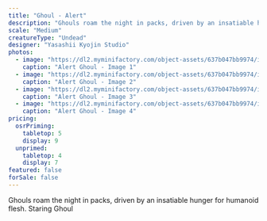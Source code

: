 ```yaml
---
title: "Ghoul - Alert"
description: "Ghouls roam the night in packs, driven by an insatiable hunger for humanoid flesh. Staring Ghoul"
scale: "Medium"
creatureType: "Undead"
designer: "Yasashii Kyojin Studio"
photos:
  - image: "https://dl2.myminifactory.com/object-assets/637b047bb9974/images/720X720-ghoul-03-ps.jpg"
    caption: "Alert Ghoul - Image 1"
  - image: "https://dl2.myminifactory.com/object-assets/637b047bb9974/images/720X720-ghoul-03-b.jpg"
    caption: "Alert Ghoul - Image 2"
  - image: "https://dl2.myminifactory.com/object-assets/637b047bb9974/images/720X720-ghoul-03-c.jpg"
    caption: "Alert Ghoul - Image 3"
  - image: "https://dl2.myminifactory.com/object-assets/637b047bb9974/images/720X720-ghoul-03-scale.jpg"
    caption: "Alert Ghoul - Image 4"
pricing:
  osrPriming:
    tabletop: 5
    display: 9
  unprimed:
    tabletop: 4
    display: 7
featured: false
forSale: false
---
```


Ghouls roam the night in packs, driven by an insatiable hunger for humanoid flesh. Staring Ghoul